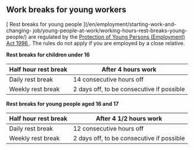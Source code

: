 ##  Work breaks for young workers

[ Rest breaks for young people ](/en/employment/starting-work-and-changing-
job/young-people-at-work/working-hours-rest-breaks-young-people/) are
regulated by the [ Protection of Young Persons (Employment) Act 1996
](http://www.irishstatutebook.ie/eli/1996/act/16/enacted/en/html) . The rules
do not apply if you are employed by a close relative.

**Rest breaks for children under 16**

Half hour rest break  |  After 4 hours work   
---|---  
Daily rest break  |  14 consecutive hours off   
Weekly rest break  |  2 days off, to be consecutive if possible   
  
**Rest breaks for young people aged 16 and 17**

Half hour rest break  |  After 4 1/2 hours work   
---|---  
Daily rest break  |  12 consecutive hours off   
Weekly rest break  |  2 days off, to be consecutive if possible   
  